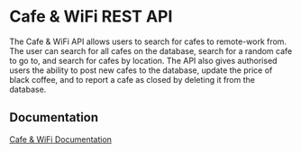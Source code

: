# Cafe & WiFi REST API
The Cafe &amp; WiFi API allows users to search for cafes to remote-work from. The user can search for all cafes on the database, search for a random cafe to go to, and search for cafes by location. The API also gives authorised users the ability to post new cafes to the database, update the price of black coffee, and to report a cafe as closed by deleting it from the database.

## Documentation
[Cafe & WiFi Documentation](https://documenter.getpostman.com/view/23179807/VV54sYwR)
